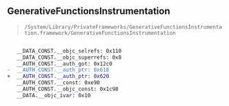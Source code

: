 ## GenerativeFunctionsInstrumentation

> `/System/Library/PrivateFrameworks/GenerativeFunctionsInstrumentation.framework/GenerativeFunctionsInstrumentation`

```diff

   __DATA_CONST.__objc_selrefs: 0x110
   __DATA_CONST.__objc_superrefs: 0x8
   __AUTH_CONST.__auth_got: 0x12c0
-  __AUTH_CONST.__auth_ptr: 0x618
+  __AUTH_CONST.__auth_ptr: 0x620
   __AUTH_CONST.__const: 0xe90
   __AUTH_CONST.__objc_const: 0x1c98
   __DATA.__objc_ivar: 0x10

```
